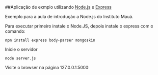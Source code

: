 ##Aplicação de exmplo utilizando [Node.js](http://nodejs.org) e [Express](http://expressjs.com)

Exemplo para a aula de introdução a Node.js do Instituto Mauá.

Para executar primeiro instale o Node.JS, depois instale o express com o comando:

```
npm install express body-parser mongoskin
```

Inicie o servidor

```
node server.js
```

Visite o browser na página 127.0.0.1:5000
